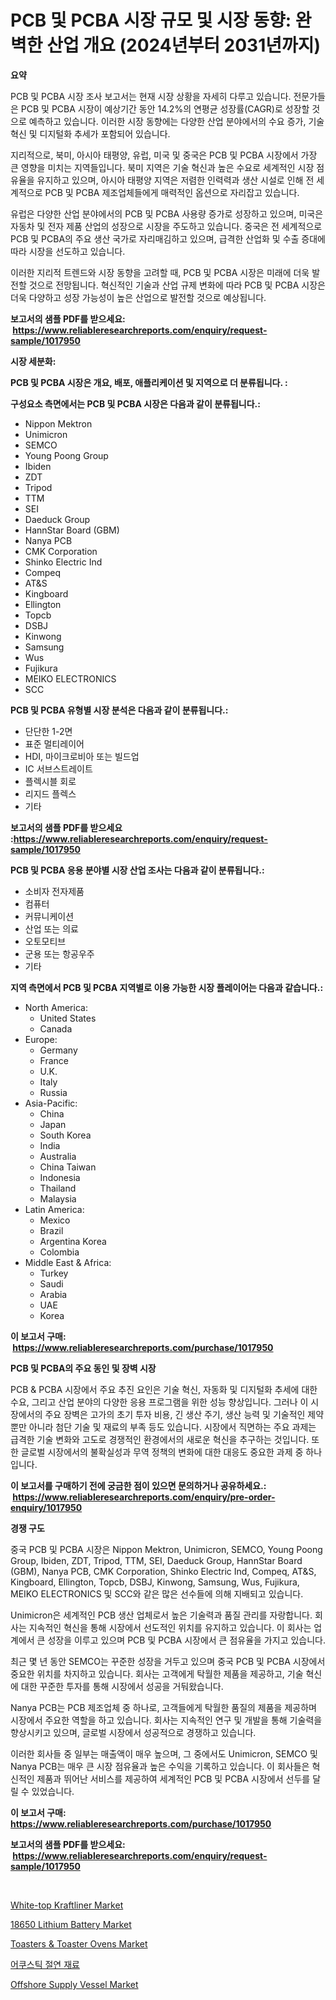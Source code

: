 <p><h1>PCB 및 PCBA 시장 규모 및 시장 동향: 완벽한 산업 개요 (2024년부터 2031년까지)</h1></p><p><strong>요약</strong></p>
<p><p>PCB 및 PCBA 시장 조사 보고서는 현재 시장 상황을 자세히 다루고 있습니다. 전문가들은 PCB 및 PCBA 시장이 예상기간 동안 14.2%의 연평균 성장률(CAGR)로 성장할 것으로 예측하고 있습니다. 이러한 시장 동향에는 다양한 산업 분야에서의 수요 증가, 기술 혁신 및 디지털화 추세가 포함되어 있습니다.</p><p>지리적으로, 북미, 아시아 태평양, 유럽, 미국 및 중국은 PCB 및 PCBA 시장에서 가장 큰 영향을 미치는 지역들입니다. 북미 지역은 기술 혁신과 높은 수요로 세계적인 시장 점유율을 유지하고 있으며, 아시아 태평양 지역은 저렴한 인력력과 생산 시설로 인해 전 세계적으로 PCB 및 PCBA 제조업체들에게 매력적인 옵션으로 자리잡고 있습니다.</p><p>유럽은 다양한 산업 분야에서의 PCB 및 PCBA 사용량 증가로 성장하고 있으며, 미국은 자동차 및 전자 제품 산업의 성장으로 시장을 주도하고 있습니다. 중국은 전 세계적으로 PCB 및 PCBA의 주요 생산 국가로 자리매김하고 있으며, 급격한 산업화 및 수출 증대에 따라 시장을 선도하고 있습니다.</p><p>이러한 지리적 트렌드와 시장 동향을 고려할 때, PCB 및 PCBA 시장은 미래에 더욱 발전할 것으로 전망됩니다. 혁신적인 기술과 산업 규제 변화에 따라 PCB 및 PCBA 시장은 더욱 다양하고 성장 가능성이 높은 산업으로 발전할 것으로 예상됩니다.</p></p>
<p><strong>보고서의 샘플 PDF를 받으세요: &nbsp;<a href="https://www.reliableresearchreports.com/enquiry/request-sample/1017950">https://www.reliableresearchreports.com/enquiry/request-sample/1017950</a></strong></p>
<p><strong>시장 세분화:</strong></p>
<p><strong> PCB 및 PCBA 시장은 개요, 배포, 애플리케이션 및 지역으로 더 분류됩니다. :</strong></p>
<p><strong>구성요소 측면에서는 PCB 및 PCBA 시장은 다음과 같이 분류됩니다.:</strong></p>
<p><ul><li>Nippon Mektron</li><li>Unimicron</li><li>SEMCO</li><li>Young Poong Group</li><li>Ibiden</li><li>ZDT</li><li>Tripod</li><li>TTM</li><li>SEI</li><li>Daeduck Group</li><li>HannStar Board (GBM)</li><li>Nanya PCB</li><li>CMK Corporation</li><li>Shinko Electric Ind</li><li>Compeq</li><li>AT&S</li><li>Kingboard</li><li>Ellington</li><li>Topcb</li><li>DSBJ</li><li>Kinwong</li><li>Samsung</li><li>Wus</li><li>Fujikura</li><li>MEIKO ELECTRONICS</li><li>SCC</li></ul></p>
<p><strong> PCB 및 PCBA 유형별 시장 분석은 다음과 같이 분류됩니다.:</strong></p>
<p><ul><li>단단한 1-2면</li><li>표준 멀티레이어</li><li>HDI, 마이크로비아 또는 빌드업</li><li>IC 서브스트레이트</li><li>플렉시블 회로</li><li>리지드 플렉스</li><li>기타</li></ul></p>
<p><strong>보고서의 샘플 PDF를 받으세요 :<a href="https://www.reliableresearchreports.com/enquiry/request-sample/1017950">https://www.reliableresearchreports.com/enquiry/request-sample/1017950</a></strong></p>
<p><strong> PCB 및 PCBA 응용 분야별 시장 산업 조사는 다음과 같이 분류됩니다.:</strong></p>
<p><ul><li>소비자 전자제품</li><li>컴퓨터</li><li>커뮤니케이션</li><li>산업 또는 의료</li><li>오토모티브</li><li>군용 또는 항공우주</li><li>기타</li></ul></p>
<p><strong>지역 측면에서 PCB 및 PCBA 지역별로 이용 가능한 시장 플레이어는 다음과 같습니다.:</strong></p>
<p><ul>
    <li>
        North America:
        <ul>
            <li>United States</li>
            <li>Canada</li>
        </ul>
    </li>
    <li>
        Europe:
        <ul>
            <li>Germany</li>
            <li>France</li>
            <li>U.K.</li>
            <li>Italy</li>
            <li>Russia</li>
        </ul>
    </li>
    <li>
        Asia-Pacific:
        <ul>
            <li>China</li>
            <li>Japan</li>
            <li>South Korea</li>
            <li>India</li>
            <li>Australia</li>
            <li>China Taiwan</li>
            <li>Indonesia</li>
            <li>Thailand</li>
            <li>Malaysia</li>
        </ul>
    </li>
    <li>
        Latin America:
        <ul>
            <li>Mexico</li>
            <li>Brazil</li>
            <li>Argentina Korea</li>
            <li>Colombia</li>
        </ul>
    </li>
    <li>
        Middle East & Africa:
        <ul>
            <li>Turkey</li>
            <li>Saudi</li>
            <li>Arabia</li>
            <li>UAE</li>
            <li>Korea</li>
        </ul>
    </li>
    </ul></p>
<p><strong>이 보고서 구매: &nbsp;<a href="https://www.reliableresearchreports.com/purchase/1017950">https://www.reliableresearchreports.com/purchase/1017950</a></strong></p>
<p><strong>PCB 및 PCBA의 주요 동인 및 장벽 시장</strong></p>
<p><p>PCB & PCBA 시장에서 주요 추진 요인은 기술 혁신, 자동화 및 디지털화 추세에 대한 수요, 그리고 산업 분야의 다양한 응용 프로그램을 위한 성능 향상입니다. 그러나 이 시장에서의 주요 장벽은 고가의 초기 투자 비용, 긴 생산 주기, 생산 능력 및 기술적인 제약뿐만 아니라 첨단 기술 및 재료의 부족 등도 있습니다. 시장에서 직면하는 주요 과제는 급격한 기술 변화와 고도로 경쟁적인 환경에서의 새로운 혁신을 추구하는 것입니다. 또한 글로벌 시장에서의 불확실성과 무역 정책의 변화에 대한 대응도 중요한 과제 중 하나입니다.</p></p>
<p><strong>이 보고서를 구매하기 전에 궁금한 점이 있으면 문의하거나 공유하세요.: &nbsp;<a href="https://www.reliableresearchreports.com/enquiry/pre-order-enquiry/1017950">https://www.reliableresearchreports.com/enquiry/pre-order-enquiry/1017950</a></strong></p>
<p><strong>경쟁 구도</strong></p>
<p><p>중국 PCB 및 PCBA 시장은 Nippon Mektron, Unimicron, SEMCO, Young Poong Group, Ibiden, ZDT, Tripod, TTM, SEI, Daeduck Group, HannStar Board (GBM), Nanya PCB, CMK Corporation, Shinko Electric Ind, Compeq, AT&S, Kingboard, Ellington, Topcb, DSBJ, Kinwong, Samsung, Wus, Fujikura, MEIKO ELECTRONICS 및 SCC와 같은 많은 선수들에 의해 지배되고 있습니다. </p><p>Unimicron은 세계적인 PCB 생산 업체로서 높은 기술력과 품질 관리를 자랑합니다. 회사는 지속적인 혁신을 통해 시장에서 선도적인 위치를 유지하고 있습니다. 이 회사는 업계에서 큰 성장을 이루고 있으며 PCB 및 PCBA 시장에서 큰 점유율을 가지고 있습니다.</p><p>최근 몇 년 동안 SEMCO는 꾸준한 성장을 거두고 있으며 중국 PCB 및 PCBA 시장에서 중요한 위치를 차지하고 있습니다. 회사는 고객에게 탁월한 제품을 제공하고, 기술 혁신에 대한 꾸준한 투자를 통해 시장에서 성공을 거둬왔습니다.</p><p>Nanya PCB는 PCB 제조업체 중 하나로, 고객들에게 탁월한 품질의 제품을 제공하며 시장에서 주요한 역할을 하고 있습니다. 회사는 지속적인 연구 및 개발을 통해 기술력을 향상시키고 있으며, 글로벌 시장에서 성공적으로 경쟁하고 있습니다.</p><p>이러한 회사들 중 일부는 매출액이 매우 높으며, 그 중에서도 Unimicron, SEMCO 및 Nanya PCB는 매우 큰 시장 점유율과 높은 수익을 기록하고 있습니다. 이 회사들은 혁신적인 제품과 뛰어난 서비스를 제공하여 세계적인 PCB 및 PCBA 시장에서 선두를 달릴 수 있었습니다.</p></p>
<p><strong>이 보고서 구매: &nbsp; <a href="https://www.reliableresearchreports.com/purchase/1017950">https://www.reliableresearchreports.com/purchase/1017950</a></strong></p>
<p><strong>보고서의 샘플 PDF를 받으세요: &nbsp;<a href="https://www.reliableresearchreports.com/enquiry/request-sample/1017950">https://www.reliableresearchreports.com/enquiry/request-sample/1017950</a></strong><strong></strong></p>
<p>&nbsp;</p>
<p><p><a href="https://view.publitas.com/reportprime-1/white-top-kraftliner-market-offer-valuable-insights-into-market-size-market-share-market-trends-and-projections-spanning-from-2023-to-2030/">White-top Kraftliner Market</a></p><p><a href="https://view.publitas.com/reportprime-1/18650-lithium-battery-market-dynamics-2024-2031-also-about-its-market-trends-projections-and-opportunities/">18650 Lithium Battery Market</a></p><p><a href="https://meowing-lemming-dd3.notion.site/Toasters-Toaster-Ovens-Market-Analysis-Examines-its-Scope-on-Growth-Opportunities-and-Forecasted--a78c8a0fe6f64410aa55cb494315acf1">Toasters & Toaster Ovens Market</a></p><p><a href="https://github.com/laholand/Market-Research-Report-List-2/blob/main/2683934188400.md">어쿠스틱 절연 재료</a></p><p><a href="https://github.com/JameTravis/Market-Research-Report-List-4/blob/main/offshore-supply-vessel-market.md">Offshore Supply Vessel Market</a></p></p>